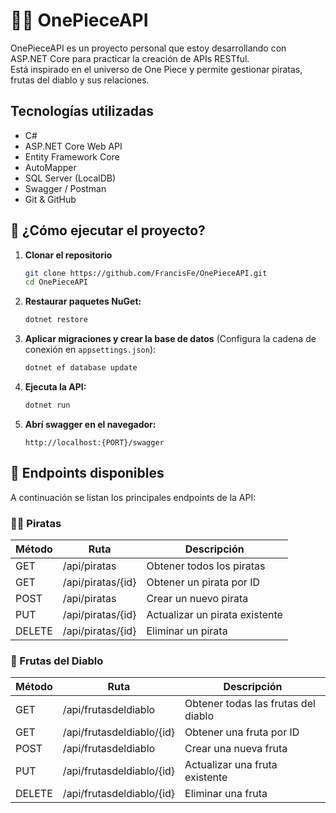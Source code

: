 ﻿# 🏴‍☠ OnePieceAPI
OnePieceAPI es un proyecto personal que estoy desarrollando con ASP.NET Core para practicar la creación de APIs RESTful.  
Está inspirado en el universo de One Piece y permite gestionar piratas, frutas del diablo y sus relaciones.

## Tecnologías utilizadas
- C#
- ASP.NET Core Web API
- Entity Framework Core
- AutoMapper
- SQL Server (LocalDB)
- Swagger / Postman
- Git & GitHub

## 🚀 ¿Cómo ejecutar el proyecto?

1. **Clonar el repositorio**
   ```bash
   git clone https://github.com/FrancisFe/OnePieceAPI.git
   cd OnePieceAPI
   ```

2. **Restaurar paquetes NuGet:**
   ```bash
   dotnet restore
   ```

3. **Aplicar migraciones y crear la base de datos** (Configura la cadena de conexión en `appsettings.json`):
   ```bash
   dotnet ef database update
   ```

4. **Ejecuta la API:**
   ```bash
   dotnet run
   ```

5. **Abrí swagger en el navegador:**
   ```
   http://localhost:{PORT}/swagger
   ```

## 📌 Endpoints disponibles
A continuación se listan los principales endpoints de la API:

### 🏴‍☠️ Piratas
| Método | Ruta                  | Descripción                        |
|--------|-----------------------|------------------------------------|
| GET    | /api/piratas          | Obtener todos los piratas          |
| GET    | /api/piratas/{id}     | Obtener un pirata por ID           |
| POST   | /api/piratas          | Crear un nuevo pirata              |
| PUT    | /api/piratas/{id}     | Actualizar un pirata existente     |
| DELETE | /api/piratas/{id}     | Eliminar un pirata                 |

### 🍇 Frutas del Diablo
| Método | Ruta                            | Descripción                             |
|--------|----------------------------------|------------------------------------------|
| GET    | /api/frutasdeldiablo            | Obtener todas las frutas del diablo     |
| GET    | /api/frutasdeldiablo/{id}       | Obtener una fruta por ID                |
| POST   | /api/frutasdeldiablo            | Crear una nueva fruta                   |
| PUT    | /api/frutasdeldiablo/{id}       | Actualizar una fruta existente          |
| DELETE | /api/frutasdeldiablo/{id}       | Eliminar una fruta                      |